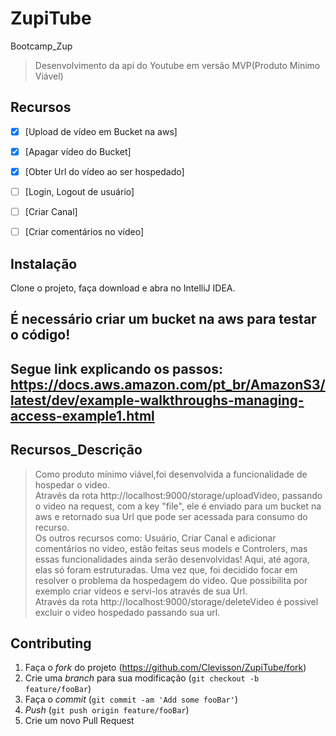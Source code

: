 # ZupiTube
Bootcamp_Zup
> Desenvolvimento da api do Youtube em versão MVP(Produto Mínimo Viável)

## Recursos
- [x] [Upload de vídeo em Bucket na aws]
- [x] [Apagar vídeo do Bucket]
- [x] [Obter Url do vídeo ao ser hospedado]
- [ ] [Login, Logout de usuário]
- [ ] [Criar Canal]
- [ ] [Criar comentários no vídeo]


## Instalação

Clone o projeto, faça download e abra no IntelliJ IDEA.<br />
## É necessário criar um bucket na aws para testar o código!<br />
## Segue link explicando os passos: https://docs.aws.amazon.com/pt_br/AmazonS3/latest/dev/example-walkthroughs-managing-access-example1.html

## Recursos_Descrição
>Como produto mínimo viável,foi desenvolvida a funcionalidade de hospedar o video.<br /> Através da rota http://localhost:9000/storage/uploadVideo, passando o video na request, com a key "file", ele é enviado para um bucket na aws e retornado sua Url que pode ser acessada para consumo do recurso.<br/>
Os outros recursos como: Usuário, Criar Canal e adicionar comentários no video, estão feitas seus models e Controlers,
mas essas funcionalidades ainda serão desenvolvidas! Aqui, até agora, elas só foram estruturadas. Uma vez que, foi decidido focar em resolver o problema da hospedagem do video.
Que possibilita por exemplo criar videos e servi-los através de sua Url.<br/>
Através da rota http://localhost:9000/storage/deleteVideo é possivel excluir o video hospedado passando sua url.

## Contributing

1. Faça o _fork_ do projeto (<https://github.com/Clevisson/ZupiTube/fork>)
2. Crie uma _branch_ para sua modificação (`git checkout -b feature/fooBar`)
3. Faça o _commit_ (`git commit -am 'Add some fooBar'`)
4. _Push_ (`git push origin feature/fooBar`)
5. Crie um novo Pull Request
